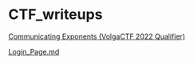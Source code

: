 # CTF_writeups

[Communicating Exponents (VolgaCTF 2022 Qualifier)](https://github.com/5HM3L/CTF_writeups/blob/main/VolgaCTF_2022_Qualifier.md)

[Login_Page.md](Login_Page.md)
